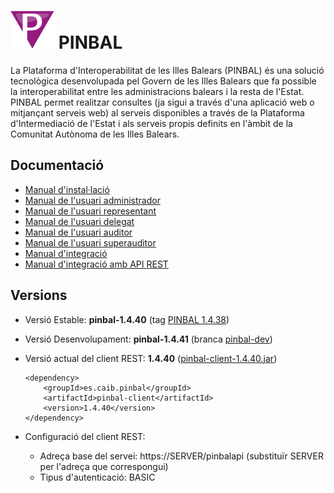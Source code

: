 # ![Logo](https://github.com/GovernIB/pinbal/raw/master/assets/pinbal_logo.png) PINBAL
La Plataforma d'Interoperabilitat de les Illes Balears (PINBAL) és una solució tecnològica desenvolupada pel Govern de les Illes Balears que fa possible la interoperabilitat entre les administracions balears i la resta de l'Estat. PINBAL permet realitzar consultes (ja sigui a través d'una aplicació web o mitjançant serveis web) al serveis disponibles a través de la Plataforma d'Intermediació de l'Estat i als serveis propis definits en l'àmbit de la Comunitat Autònoma de les Illes Balears.
## <a name="docs"></a> Documentació
* [Manual d'instal·lació](https://github.com/GovernIB/pinbal/raw/pinbal-1.4/doc/pdf/00_pinbal_instalar.pdf)
* [Manual de l'usuari administrador](https://github.com/GovernIB/pinbal/raw/pinbal-1.4/doc/pdf/01_pinbal_usuari_admin.pdf)
* [Manual de l'usuari representant](https://github.com/GovernIB/pinbal/raw/pinbal-1.4/doc/pdf/02_pinbal_usuari_representant.pdf)
* [Manual de l'usuari delegat](https://github.com/GovernIB/pinbal/raw/pinbal-1.4/doc/pdf/03_pinbal_usuari_delegat.pdf)
* [Manual de l'usuari auditor](https://github.com/GovernIB/pinbal/raw/pinbal-1.4/doc/pdf/04_pinbal_usuari_auditor.pdf)
* [Manual de l'usuari superauditor](https://github.com/GovernIB/pinbal/raw/pinbal-1.4/doc/pdf/05_pinbal_usuari_superauditor.pdf)
* [Manual d'integració](https://github.com/GovernIB/pinbal/raw/pinbal-1.4/doc/pdf/10_pinbal_integracio.pdf)
* [Manual d'integració amb API REST](https://github.com/GovernIB/pinbal/raw/pinbal-1.4/doc/pdf/11_pinbal_integracio_rest.pdf)
## <a name="versions"></a> Versions
- <a name="v_estable"></a> Versió Estable: __pinbal-1.4.40__ (tag [PINBAL 1.4.38](https://github.com/GovernIB/pinbal/releases/tag/v1.4.40))
- <a name="b_activa"></a> Versió Desenvolupament: __pinbal-1.4.41__ (branca [pinbal-dev](https://github.com/GovernIB/pinbal/tree/pinbal-dev))  
 
- Versió actual del client REST: __1.4.40__ ([pinbal-client-1.4.40.jar](https://github.com/GovernIB/maven/raw/gh-pages/maven/es/caib/pinbal/pinbal-client/1.4.40/pinbal-client-1.4.40.jar))  
    ```
    <dependency>  
        <groupId>es.caib.pinbal</groupId>  
        <artifactId>pinbal-client</artifactId>  
        <version>1.4.40</version>  
    </dependency>
    ```
- Configuració del client REST:
  - Adreça base del servei: https://SERVER/pinbalapi (substituïr SERVER per l'adreça que correspongui)
  - Tipus d'autenticació: BASIC
